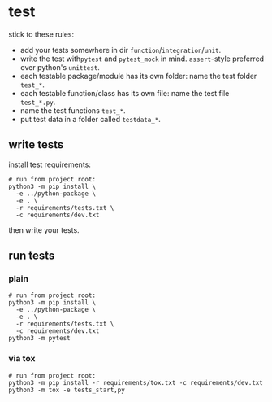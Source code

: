 # test

stick to these rules:

* add your tests somewhere in dir `function`/`integration`/`unit`.
* write the test with`pytest` and `pytest_mock` in mind. `assert`-style preferred over python's `unittest`.
* each testable package/module has its own folder: name the test folder `test_*`.
* each testable function/class has its own file:   name the test file   `test_*.py`.
* name the test functions `test_*`.
* put test data in a folder called `testdata_*`.

## write tests

install test requirements:
```shell script
# run from project root:
python3 -m pip install \
  -e ../python-package \
  -e . \
  -r requirements/tests.txt \
  -c requirements/dev.txt
```

then write your tests.  

## run tests

### plain

```shell script
# run from project root:
python3 -m pip install \
  -e ../python-package \
  -e . \
  -r requirements/tests.txt \
  -c requirements/dev.txt
python3 -m pytest
```

### via tox 

```shell script
# run from project root:
python3 -m pip install -r requirements/tox.txt -c requirements/dev.txt
python3 -m tox -e tests_start,py
```
